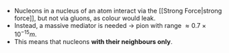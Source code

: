 - Nucleons in a nucleus of an atom interact via the [[Strong Force|strong force]], but not via gluons, as colour would leak.
- Instead, a massive mediator is needed -> pion with range $\approx 0.7\times10^{-15}m$.
- This means that nucleons **with their neighbours only**.